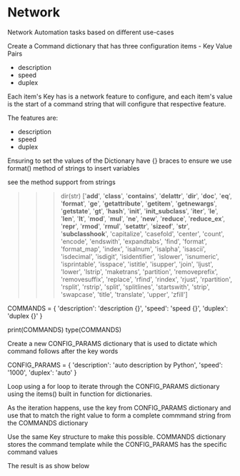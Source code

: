 # Network
Network Automation tasks based on different use-cases

Create a Command  dictionary that has three configuration items - Key Value Pairs
 * description
 * speed
 * duplex

 Each item's Key has is a network feature to configure, and each item's value is the start of a command string that will configure that respective feature.

The features are:
 * description
 * speed
 * duplex

 Ensuring to set the values of the Dictionary have {} braces to ensure we use format() method of strings to insert variables

 see the method support from strings

 >>> dir(str)
['__add__', '__class__', '__contains__', '__delattr__', '__dir__', '__doc__', '__eq__', '__format__', '__ge__', '__getattribute__', '__getitem__', '__getnewargs__', '__getstate__', '__gt__', '__hash__', '__init__', '__init_subclass__', '__iter__', '__le__', '__len__', '__lt__', '__mod__', '__mul__', '__ne__', '__new__', '__reduce__', '__reduce_ex__', '__repr__', '__rmod__', '__rmul__', '__setattr__', '__sizeof__', '__str__', '__subclasshook__', 'capitalize', 'casefold', 'center', 'count', 'encode', 'endswith', 'expandtabs', 'find', 'format', 'format_map', 'index', 'isalnum', 'isalpha', 'isascii', 'isdecimal', 'isdigit', 'isidentifier', 'islower', 'isnumeric', 'isprintable', 'isspace', 'istitle', 'isupper', 'join', 'ljust', 'lower', 'lstrip', 'maketrans', 'partition', 'removeprefix', 'removesuffix', 'replace', 'rfind', 'rindex', 'rjust', 'rpartition', 'rsplit', 'rstrip', 'split', 'splitlines', 'startswith', 'strip', 'swapcase', 'title', 'translate', 'upper', 'zfill']


COMMANDS = {
    'description': 'description {}',
    'speed': 'speed {}',
    'duplex': 'duplex {}'
}

print(COMMANDS)
type(COMMANDS)

Create a new CONFIG_PARAMS dictionary that is used to dictate which command follows after the key words

CONFIG_PARAMS = {
    'description': 'auto description by Python',
    'speed': '1000',
    'duplex': 'auto'
}

Loop using a for loop to iterate through the CONFIG_PARAMS dictionary using the items() built in function for dictionaries. 

As the iteration happens, use the key from CONFIG_PARAMS dictionary and use that to match the right value to form a complete commmand string from the COMMANDS dictionary

Use the same Key structure to make this possible. COMMANDS dictionary stores the command template while the CONFIG_PARAMS has the specific command values 


The result is as show below 

